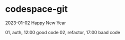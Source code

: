 # codespace-git

2023-01-02 Happy New Year

01, auth, 12:00 good code
02, refactor, 17:00 baad code
